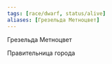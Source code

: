 ```yaml
---
tags: [race/dwarf, status/alive]
aliases: [Грезельда Метноцвет]
---
```


Грезельда Метноцвет

Правительница города
